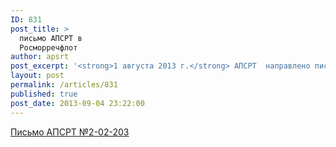 ```yaml
---
ID: 831
post_title: >
  письмо АПСРТ в
  Росморречфлот
author: apsrt
post_excerpt: '<strong>1 августа 2013 г.</strong> АПСРТ  направлено письмо за N 2-02-203 в Росморречфлот по его обращениям в отношении  формирования и ведения автоматизированных централизованных баз персональных данных о пассажирах'
layout: post
permalink: /articles/831
published: true
post_date: 2013-09-04 23:22:00
---
```

[<span style="text-decoration:underline;"> Письмо АПСРТ №2-02-203</span>][1]

 [1]: http://www.apsrt.ru/docs/z1z4.doc